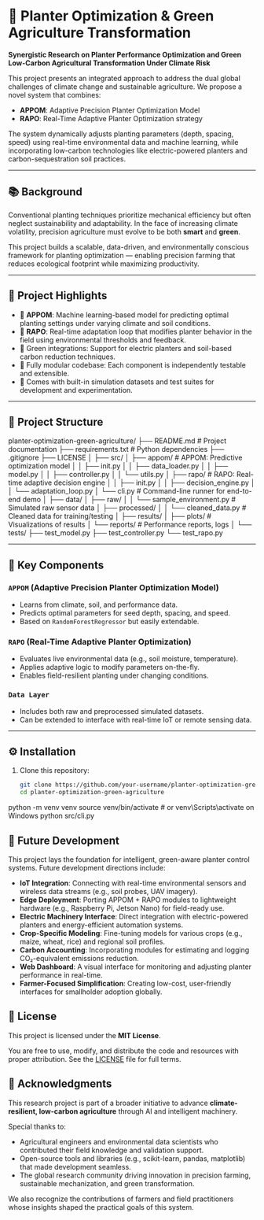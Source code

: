 # 🌱 Planter Optimization & Green Agriculture Transformation

**Synergistic Research on Planter Performance Optimization and Green Low-Carbon Agricultural Transformation Under Climate Risk**

This project presents an integrated approach to address the dual global challenges of climate change and sustainable agriculture. We propose a novel system that combines:

- **APPOM**: Adaptive Precision Planter Optimization Model  
- **RAPO**: Real-Time Adaptive Planter Optimization strategy  

The system dynamically adjusts planting parameters (depth, spacing, speed) using real-time environmental data and machine learning, while incorporating low-carbon technologies like electric-powered planters and carbon-sequestration soil practices.

---

## 📚 Background

Conventional planting techniques prioritize mechanical efficiency but often neglect sustainability and adaptability. In the face of increasing climate volatility, precision agriculture must evolve to be both **smart** and **green**.

This project builds a scalable, data-driven, and environmentally conscious framework for planting optimization — enabling precision farming that reduces ecological footprint while maximizing productivity.

---

## 🚀 Project Highlights

- 📡 **APPOM**: Machine learning-based model for predicting optimal planting settings under varying climate and soil conditions.
- 🔁 **RAPO**: Real-time adaptation loop that modifies planter behavior in the field using environmental thresholds and feedback.
- 🌿 Green integrations: Support for electric planters and soil-based carbon reduction techniques.
- 🔧 Fully modular codebase: Each component is independently testable and extensible.
- 🧪 Comes with built-in simulation datasets and test suites for development and experimentation.

---

## 📁 Project Structure

planter-optimization-green-agriculture/ ├── README.md # Project documentation ├── requirements.txt # Python dependencies ├── .gitignore ├── LICENSE │ ├── src/ │ ├── appom/ # APPOM: Predictive optimization model │ │ ├── init.py │ │ ├── data_loader.py │ │ ├── model.py │ │ ├── controller.py │ │ └── utils.py │ ├── rapo/ # RAPO: Real-time adaptive decision engine │ │ ├── init.py │ │ ├── decision_engine.py │ │ └── adaptation_loop.py │ └── cli.py # Command-line runner for end-to-end demo │ ├── data/ │ ├── raw/ │ │ └── sample_environment.py # Simulated raw sensor data │ ├── processed/ │ │ └── cleaned_data.py # Cleaned data for training/testing │ ├── results/ │ ├── plots/ # Visualizations of results │ └── reports/ # Performance reports, logs │ └── tests/ ├── test_model.py ├── test_controller.py └── test_rapo.py



---

## 🧠 Key Components

### `APPOM` (Adaptive Precision Planter Optimization Model)
- Learns from climate, soil, and performance data.
- Predicts optimal parameters for seed depth, spacing, and speed.
- Based on `RandomForestRegressor` but easily extendable.

### `RAPO` (Real-Time Adaptive Planter Optimization)
- Evaluates live environmental data (e.g., soil moisture, temperature).
- Applies adaptive logic to modify parameters on-the-fly.
- Enables field-resilient planting under changing conditions.

### `Data Layer`
- Includes both raw and preprocessed simulated datasets.
- Can be extended to interface with real-time IoT or remote sensing data.

---

## ⚙️ Installation

1. Clone this repository:
   ```bash
   git clone https://github.com/your-username/planter-optimization-green-agriculture.git
   cd planter-optimization-green-agriculture


python -m venv venv
source venv/bin/activate  # or venv\Scripts\activate on Windows
python src/cli.py


## 🌱 Future Development

This project lays the foundation for intelligent, green-aware planter control systems. Future development directions include:

- **IoT Integration**: Connecting with real-time environmental sensors and wireless data streams (e.g., soil probes, UAV imagery).
- **Edge Deployment**: Porting APPOM + RAPO modules to lightweight hardware (e.g., Raspberry Pi, Jetson Nano) for field-ready use.
- **Electric Machinery Interface**: Direct integration with electric-powered planters and energy-efficient automation systems.
- **Crop-Specific Modeling**: Fine-tuning models for various crops (e.g., maize, wheat, rice) and regional soil profiles.
- **Carbon Accounting**: Incorporating modules for estimating and logging CO₂-equivalent emissions reduction.
- **Web Dashboard**: A visual interface for monitoring and adjusting planter performance in real-time.
- **Farmer-Focused Simplification**: Creating low-cost, user-friendly interfaces for smallholder adoption globally.
## 📄 License

This project is licensed under the **MIT License**.

You are free to use, modify, and distribute the code and resources with proper attribution. See the [LICENSE](./LICENSE) file for full terms.
## 🙌 Acknowledgments

This research project is part of a broader initiative to advance **climate-resilient, low-carbon agriculture** through AI and intelligent machinery.

Special thanks to:
- Agricultural engineers and environmental data scientists who contributed their field knowledge and validation support.
- Open-source tools and libraries (e.g., scikit-learn, pandas, matplotlib) that made development seamless.
- The global research community driving innovation in precision farming, sustainable mechanization, and green transformation.

We also recognize the contributions of farmers and field practitioners whose insights shaped the practical goals of this system.



